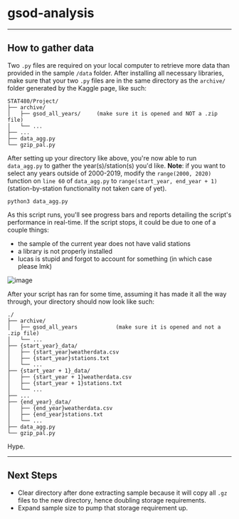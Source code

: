 # gsod-analysis

---

## How to gather data

Two `.py` files are required on your local computer to retrieve more data than provided in the sample `/data` folder. After installing all necessary libraries, make sure that your two `.py` files are in the same directory as the `archive/` folder generated by the Kaggle page, like such:

```
STAT480/Project/
├── archive/
│   ├── gsod_all_years/     (make sure it is opened and NOT a .zip file)
│   └── ...
├── ...
├── data_agg.py
└── gzip_pal.py
```

After setting up your directory like above, you're now able to run `data_agg.py` to gather the year(s)/station(s) you'd like. **Note**: if you want to select any years outside of 2000-2019, modify the `range(2000, 2020)` function on `line 60` of `data_agg.py` to `range(start_year, end_year + 1)` (station-by-station functionality not taken care of yet).

```
python3 data_agg.py
```

As this script runs, you'll see progress bars and reports detailing the script's performance in real-time. If the script stops, it could be due to one of a couple things:
- the sample of the current year does not have valid stations
- a library is not properly installed
- lucas is stupid and forgot to account for something (in which case please lmk)

![image](https://user-images.githubusercontent.com/78045025/163696099-a084eee7-f7eb-49c6-8f9b-1c972871b840.png)

After your script has ran for some time, assuming it has made it all the way through, your directory should now look like such:

```
./
├── archive/
│   ├── gsod_all_years            (make sure it is opened and not a .zip file)
│   └── ...
├── {start_year}_data/
│   ├── {start_year}weatherdata.csv
│   ├── {start_year}stations.txt
│   └── ...
├── {start_year + 1}_data/
│   ├── {start_year + 1}weatherdata.csv
│   ├── {start_year + 1}stations.txt
│   └── ...
├── ...
├── {end_year}_data/
│   ├── {end_year}weatherdata.csv
│   ├── {end_year}stations.txt
│   └── ...
├── data_agg.py
└── gzip_pal.py
```

Hype.

---

## Next Steps

- Clear directory after done extracting sample because it will copy all `.gz` files to the new directory, hence doubling storage requirements.
- Expand sample size to pump that storage requirement up.
